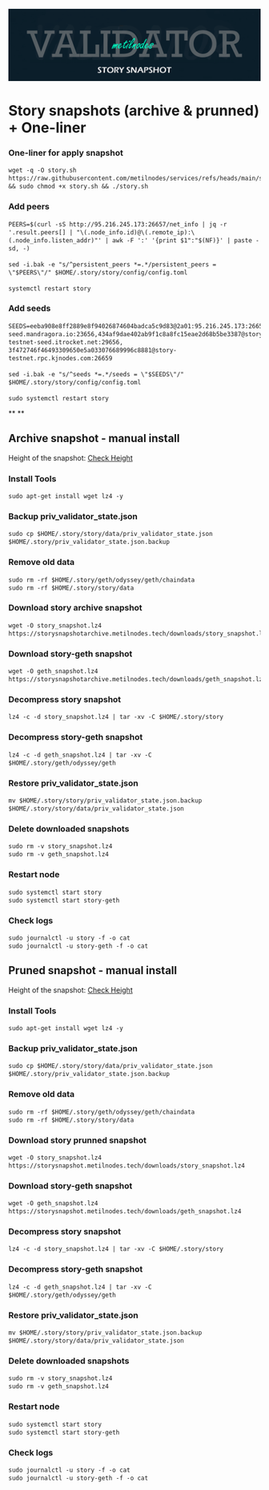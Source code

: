 ![alt text](https://github.com/metilnodes/metilnodes/blob/main/logo/storysnapshot.png)


# Story snapshots (archive & prunned) + One-liner

### One-liner for apply snapshot
```
wget -q -O story.sh https://raw.githubusercontent.com/metilnodes/services/refs/heads/main/story/story.sh && sudo chmod +x story.sh && ./story.sh
```

### Add peers
```
PEERS=$(curl -sS http://95.216.245.173:26657/net_info | jq -r '.result.peers[] | "\(.node_info.id)@\(.remote_ip):\(.node_info.listen_addr)"' | awk -F ':' '{print $1":"$(NF)}' | paste -sd, -)

sed -i.bak -e "s/^persistent_peers *=.*/persistent_peers = \"$PEERS\"/" $HOME/.story/story/config/config.toml

systemctl restart story
```

### Add seeds
```
SEEDS=eeba908e8ff2889e8f94026874604badca5c9d83@2a01:95.216.245.173:26656,2df2b0b66f267939fea7fe098cfee696d6243cec@story-seed.mandragora.io:23656,434af9dae402ab9f1c8a8fc15eae2d68b5be3387@story-testnet-seed.itrocket.net:29656, 3f472746f46493309650e5a033076689996c8881@story-testnet.rpc.kjnodes.com:26659

sed -i.bak -e "s/^seeds *=.*/seeds = \"$SEEDS\"/" $HOME/.story/story/config/config.toml

sudo systemctl restart story
```
**
**

## Archive snapshot - manual install
Height of the snapshot: [Check Height](https://storysnapshotarchive.metilnodes.tech/downloads/height.txt)

### Install Tools
```
sudo apt-get install wget lz4 -y

```
### Backup priv_validator_state.json
```
sudo cp $HOME/.story/story/data/priv_validator_state.json $HOME/.story/priv_validator_state.json.backup

```

### Remove old data
```
sudo rm -rf $HOME/.story/geth/odyssey/geth/chaindata
sudo rm -rf $HOME/.story/story/data
```
### Download story archive snapshot

```
wget -O story_snapshot.lz4 https://storysnapshotarchive.metilnodes.tech/downloads/story_snapshot.lz4

```
### Download story-geth snapshot
```
wget -O geth_snapshot.lz4 https://storysnapshotarchive.metilnodes.tech/downloads/geth_snapshot.lz4
```

### Decompress story snapshot
```
lz4 -c -d story_snapshot.lz4 | tar -xv -C $HOME/.story/story

```
### Decompress story-geth snapshot
```
lz4 -c -d geth_snapshot.lz4 | tar -xv -C $HOME/.story/geth/odyssey/geth

```

### Restore priv_validator_state.json
```
mv $HOME/.story/story/priv_validator_state.json.backup $HOME/.story/story/data/priv_validator_state.json

```

### Delete downloaded snapshots
```
sudo rm -v story_snapshot.lz4
sudo rm -v geth_snapshot.lz4
```


### Restart node
```
sudo systemctl start story
sudo systemctl start story-geth
```
### Check logs
```
sudo journalctl -u story -f -o cat
sudo journalctl -u story-geth -f -o cat
```


## Pruned snapshot - manual install
Height of the snapshot: [Check Height](https://storysnapshot.metilnodes.tech/downloads/height.txt)

### Install Tools
```
sudo apt-get install wget lz4 -y

```
### Backup priv_validator_state.json
```
sudo cp $HOME/.story/story/data/priv_validator_state.json $HOME/.story/priv_validator_state.json.backup

```

### Remove old data
```
sudo rm -rf $HOME/.story/geth/odyssey/geth/chaindata
sudo rm -rf $HOME/.story/story/data
```
### Download story prunned snapshot

```
wget -O story_snapshot.lz4 https://storysnapshot.metilnodes.tech/downloads/story_snapshot.lz4

```
### Download story-geth snapshot
```
wget -O geth_snapshot.lz4 https://storysnapshot.metilnodes.tech/downloads/geth_snapshot.lz4

```

### Decompress story snapshot
```
lz4 -c -d story_snapshot.lz4 | tar -xv -C $HOME/.story/story

```
### Decompress story-geth snapshot
```
lz4 -c -d geth_snapshot.lz4 | tar -xv -C $HOME/.story/geth/odyssey/geth

```


### Restore priv_validator_state.json
```
mv $HOME/.story/story/priv_validator_state.json.backup $HOME/.story/story/data/priv_validator_state.json

```

### Delete downloaded snapshots
```
sudo rm -v story_snapshot.lz4
sudo rm -v geth_snapshot.lz4
```

### Restart node
```
sudo systemctl start story
sudo systemctl start story-geth
```
### Check logs
```
sudo journalctl -u story -f -o cat
sudo journalctl -u story-geth -f -o cat
```

